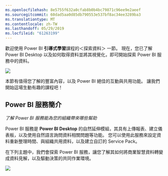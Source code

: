 ```yaml
---
ms.openlocfilehash: 8e5755f632a0cfab8b0b4bc79871c96ee9e2aeef
ms.sourcegitcommit: 60dad5aa0d85db790553e537bf8ac34ee3289ba3
ms.translationtype: MT
ms.contentlocale: zh-TW
ms.lasthandoff: 05/29/2019
ms.locfileid: "61263199"
---
```

歡迎使用 Power BI **引導式學習**課程的＜探索資料＞  一節。 現在，您已了解 Power BI Desktop 以及如何取得資料並將其視覺化，即可開始探索 Power BI 服務中的資料。

![](media/4-0-intro-power-bi-service/4-0_2.png)

本節有值得您了解的豐富內容，以及 Power BI 絕佳的互動與共用功能。 讓我們開始這場生動有趣的課程吧！

## <a name="introduction-to-the-power-bi-service"></a>Power BI 服務簡介
*了解 Power BI 服務能為您的組織帶來哪些幫助*

Power BI 服務是 **Power BI Desktop** 的自然延伸模組，其具有上傳報表、建立儀表板，以及使用自然語言詢問資料相關問題等功能。 您可以使用此服務來設定資料重新整理時間、與組織共用資料，以及建立自訂的 Service Pack。

在下列主題中，我們會探索 Power BI 服務，讓您了解其如何將商業智慧資料轉變成資料見解，以及驅動決策的共同作業環境。

![](media/4-0-intro-power-bi-service/4-0_1.png)


